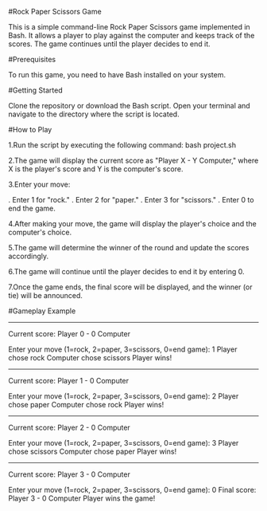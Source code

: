 #Rock Paper Scissors Game

This is a simple command-line Rock Paper Scissors game implemented in Bash. It allows a player to play against the computer and keeps track of the scores. The game continues until the player decides to end it.

#Prerequisites

To run this game, you need to have Bash installed on your system.

#Getting Started

Clone the repository or download the Bash script.
Open your terminal and navigate to the directory where the script is located.

#How to Play

1.Run the script by executing the following command:
bash project.sh

2.The game will display the current score as "Player X - Y Computer," where X is the player's score and Y is the computer's score.

3.Enter your move:

  .  Enter 1 for "rock."
  .  Enter 2 for "paper."
  .  Enter 3 for "scissors."
  .  Enter 0 to end the game.

4.After making your move, the game will display the player's choice and the computer's choice.

5.The game will determine the winner of the round and update the scores accordingly.

6.The game will continue until the player decides to end it by entering 0.

7.Once the game ends, the final score will be displayed, and the winner (or tie) will be announced.

#Gameplay Example

--------------------------------------------------------------
Current score: Player 0 - 0 Computer

Enter your move (1=rock, 2=paper, 3=scissors, 0=end game): 1
Player chose rock
Computer chose scissors
Player wins!

--------------------------------------------------------------
Current score: Player 1 - 0 Computer

Enter your move (1=rock, 2=paper, 3=scissors, 0=end game): 2
Player chose paper
Computer chose rock
Player wins!

--------------------------------------------------------------
Current score: Player 2 - 0 Computer

Enter your move (1=rock, 2=paper, 3=scissors, 0=end game): 3
Player chose scissors
Computer chose paper
Player wins!

--------------------------------------------------------------
Current score: Player 3 - 0 Computer

Enter your move (1=rock, 2=paper, 3=scissors, 0=end game): 0
Final score: Player 3 - 0 Computer
Player wins the game!

